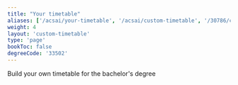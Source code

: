 ```yaml
---
title: "Your timetable"
aliases: ['/acsai/your-timetable', '/acsai/custom-timetable', '/30786/courses/timetables/timetable']
weight: 4
layout: 'custom-timetable'
type: 'page'
bookToc: false
degreeCode: '33502'
---
```


Build your own timetable for the bachelor's degree

